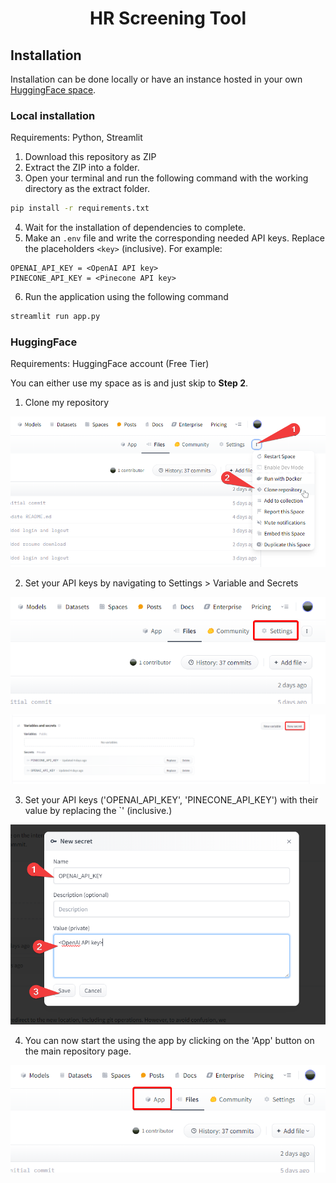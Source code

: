 <h1 align="center">HR Screening Tool</h1>

## Installation

Installation can be done locally or have an instance hosted in your own [HuggingFace space](https://huggingface.co/spaces).

### Local installation

Requirements: Python, Streamlit

1. Download this repository as ZIP
2. Extract the ZIP into a folder.
3. Open your terminal and run the following command with the working directory as the extract folder.

```bash
pip install -r requirements.txt
```
4. Wait for the installation of dependencies to complete.
5. Make an `.env` file and write the corresponding needed API keys. Replace the placeholders `<key>` (inclusive). For example:

```env
OPENAI_API_KEY = <OpenAI API key>
PINECONE_API_KEY = <Pinecone API key>
```
6. Run the application using the following command
```bash
streamlit run app.py
```

### HuggingFace

Requirements: HuggingFace account (Free Tier)

You can either use my space as is and just skip to **Step 2**.

1. Clone my repository

![](https://github.com/iragca/HR-Screening-Tool/blob/main/docs/brave_vU07N8VQ11.png?raw=true)


2. Set your API keys by navigating to Settings > Variable and Secrets

![](https://github.com/iragca/HR-Screening-Tool/blob/main/docs/brave_6lBnGhWTE4.png?raw=true)

![](https://github.com/iragca/HR-Screening-Tool/blob/main/docs/brave_jKUWhHLjcF.png?raw=true)

3. Set your API keys ('OPENAI_API_KEY', 'PINECONE_API_KEY') with their value by replacing the `<placeholder>' (inclusive.)

![](https://github.com/iragca/HR-Screening-Tool/blob/main/docs/brave_nBeqDrwLnQ.png?raw=true)

4. You can now start the using the app by clicking on the 'App' button on the main repository page.

![](https://github.com/iragca/HR-Screening-Tool/blob/main/docs/brave_d30L5ZBh04.png?raw=true)
